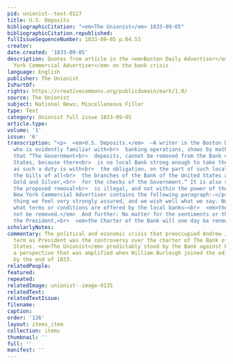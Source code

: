 ```yaml
---
pid: unionist--text-0127
title: U.S. Deposits
bibliographicCitation: "<em>The Unionist</em> 1833-09-05"
bibliographicCitation.republished: 
fullIssueSequenceNumber: 1833-09-05 p.04.53
creator: 
date.created: '1833-09-05'
description: Quotes from article in the <em>Boston Daily Advertiser</em> and the <em>New
  York Commercial Advertiser</em> on the bank crisis
language: English
publisher: The Unionist
IsPartOf: 
rights: https://creativecommons.org/publicdomain/mark/1.0/
source: The Unionist
subject: National News; Miscellaneous Filler
type: Text
category: Unionist full issue 1833-09-05
article.type: 
volume: '1'
issue: '6'
transcription: "<p>  <em>U.S. Deposits.</em>  —A writer in the Boston Daily Advertiser,
  who is evidently familiar with<br>  banking operations, shows by mathematical demonstration,
  that “The Government<br>  deposits, cannot be removed from the Bank of the United
  States, because there<br>  is no local Bank strong enough to take them, burthened
  as such a duty is with<br>  the obligation, on the part of such local Bank, to receive
  the bills of all<br>  the branches of the Bank of the United States and to pay out
  Gold and Silver,<br>  for the checks of the Government.” It is also stated that
  the proposed removal<br>  is illegal, and not within the power of the Executive.<br></p><p>The
  New York Commercial Advertiser contains the following paragraph:—</p><p>  “Of one
  thing we feel very strongly assured, and we wish well what we say. No<br>  matter
  what terms or conditions are offered by the local banks—<br>  <em>the deposits will
  not be removed.</em>  And further: No matter for the sentiments or the vetoes of
  the President,<br>  <em>the Charter of the Bank will one day be renewed.”</em></p><p></p>"
scholarlyNotes: 
commentary: The political and economic crisis that preoccupied Andrew Jackson's second
  term as President was the controversy over the charter of The Bank of the United
  States. <em>The Unionist</em> predictably stood by the Bank against President Jackson,
  a perspective that was amplified when William Burleigh joined the editorial team
  by the end of 1833.
relatedPeople: 
featured: 
repeated: 
relatedImage: unionist--image-0135
relatedText: 
relatedTextIssue: 
filename: 
caption: 
order: '126'
layout: items_item
collection: items
thumbnail: ''
full: ''
manifest: ''
---
```

